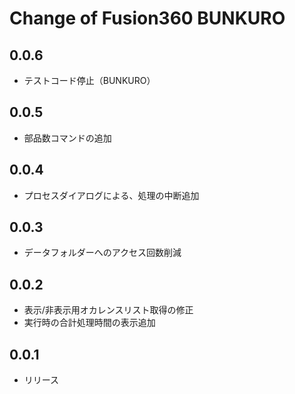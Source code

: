 # Change of Fusion360 BUNKURO

## 0.0.6
- テストコード停止（BUNKURO）

## 0.0.5
- 部品数コマンドの追加

## 0.0.4
- プロセスダイアログによる、処理の中断追加

## 0.0.3
- データフォルダーへのアクセス回数削減

## 0.0.2
- 表示/非表示用オカレンスリスト取得の修正
- 実行時の合計処理時間の表示追加

## 0.0.1
- リリース

